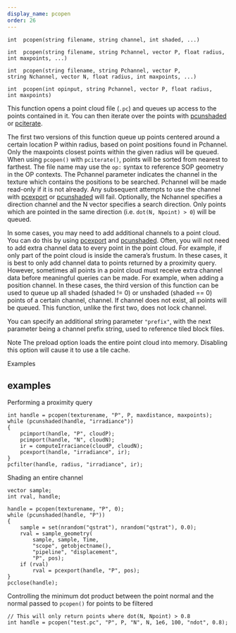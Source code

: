 ```yaml
---
display_name: pcopen
order: 26
---
```

`int  pcopen(string filename, string channel, int shaded, ...)`

`int  pcopen(string filename, string Pchannel, vector P, float radius, int maxpoints, ...)`

`int  pcopen(string filename, string Pchannel, vector P, string Nchannel, vector N, float radius, int maxpoints, ...)`

`int  pcopen(int opinput, string Pchannel, vector P, float radius, int maxpoints)`

This function opens a point cloud file (`.pc`) and queues up access to the
points contained in it. You can then iterate over the points with
[pcunshaded](pcunshaded.html "Iterate over all of the points of a read-write channel which haven’t
had any data written to the channel yet.") or [pciterate](pciterate.html "This function can be used to iterate over all the points which were
found in the pcopen query.").

The first two versions of this function queue up points centered around a
certain location P within radius, based on point positions found in
Pchannel. Only the maxpoints closest points within the given
radius will be queued. When using `pcopen()` with `pciterate()`, points will
be sorted from nearest to farthest. The file name may use the `op:` syntax
to reference SOP geometry in the OP contexts. The Pchannel parameter
indicates the channel in the texture which contains the positions to be
searched. Pchannel will be made read-only if it is not already. Any
subsequent attempts to use the channel with [pcexport](pcexport.html "Writes data to a point cloud inside a pciterate or a pcunshaded loop.") or
[pcunshaded](pcunshaded.html "Iterate over all of the points of a read-write channel which haven’t
had any data written to the channel yet.") will fail. Optionally, the Nchannel specifies a
direction channel and the N vector specifies a search direction. Only
points which are pointed in the same direction (i.e. `dot(N, Npoint) > 0`)
will be queued.

In some cases, you may need to add additional channels to a point cloud. You can do this by using [pcexport](pcexport.html "Writes data to a point cloud inside a pciterate or a pcunshaded loop.") and [pcunshaded](pcunshaded.html "Iterate over all of the points of a read-write channel which haven’t
had any data written to the channel yet."). Often,
you will not need to add extra channel data to every point in the point cloud. For example, if only part of the point cloud is inside the camera’s frustum.
In these cases, it is best to only add channel data to points returned by
a proximity query. However, sometimes all points in a point cloud must
receive extra channel data before meaningful queries can be made. For example, when adding a position channel. In these cases, the third version of this function can be used to queue up all shaded (shaded != 0) or unshaded (shaded == 0) points of a certain channel, channel. If channel does not exist, all points will be queued. This function, unlike the first two, does not lock channel.

You can specify an additional string parameter `"prefix"`, with the next
parameter being a channel prefix string, used to reference tiled block
files.

Note
The preload option loads the entire point cloud into memory. Disabling this option will cause it to use a tile cache.

Examples

## examples

Performing a proximity query

```vex
int handle = pcopen(texturename, "P", P, maxdistance, maxpoints);
while (pcunshaded(handle, "irradiance"))
{
    pcimport(handle, "P", cloudP);
    pcimport(handle, "N", cloudN);
    ir = computeIrraciance(cloudP, cloudN);
    pcexport(handle, "irradiance", ir);
}
pcfilter(handle, radius, "irradiance", ir);

```

Shading an entire channel

```vex
vector sample;
int rval, handle;

handle = pcopen(texturename, "P", 0);
while (pcunshaded(handle, "P"))
{
    sample = set(nrandom("qstrat"), nrandom("qstrat"), 0.0);
    rval = sample_geometry(
        sample, sample, Time,
        "scope", getobjectname(),
        "pipeline", "displacement",
        "P", pos);
    if (rval)
        rval = pcexport(handle, "P", pos);
}
pcclose(handle);

```

Controlling the minimum dot product between the point normal and the normal passed to `pcopen()` for points to be filtered

```vex
// This will only return points where dot(N, Npoint) > 0.8
int handle = pcopen("test.pc", "P", P, "N", N, 1e6, 100, "ndot", 0.8);

```
